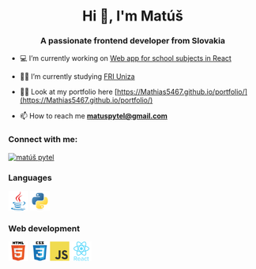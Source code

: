 <h1 align="center">Hi 👋, I'm Matúš</h1>
<h3 align="center">A passionate frontend developer from Slovakia</h3>

- 💻 I’m currently working on [Web app for school subjects in React](https://Mathias5467.github.io/fri-uniza/)

- 👨‍🎓 I’m currently studying [FRI Uniza](https://www.fri.uniza.sk/)

- 👨‍💻 Look at my portfolio here [https://Mathias5467.github.io/portfolio/](https://Mathias5467.github.io/portfolio/)

- 📫 How to reach me **matuspytel@gmail.com**

<h3 align="left">Connect with me:</h3>
<p align="left">
<a href="https://fb.com/matúš pytel" target="blank"><img align="center" src="https://raw.githubusercontent.com/rahuldkjain/github-profile-readme-generator/master/src/images/icons/Social/facebook.svg" alt="matúš pytel" height="30" width="40" /></a>
</p>

<h3 align="left">Languages</h3>
<p align="left"> <img src="https://raw.githubusercontent.com/devicons/devicon/master/icons/java/java-original.svg" alt="java" width="40" height="40"/> <img src="https://raw.githubusercontent.com/devicons/devicon/master/icons/python/python-original.svg" alt="python" width="40" height="40"/> </p>
<h3 align="left">Web development</h3>
<p><img src="https://raw.githubusercontent.com/devicons/devicon/master/icons/html5/html5-original-wordmark.svg" alt="html5" width="40" height="40"/> <img src="https://raw.githubusercontent.com/devicons/devicon/master/icons/css3/css3-original-wordmark.svg" alt="css3" width="40" height="40"/><img src="https://raw.githubusercontent.com/devicons/devicon/master/icons/javascript/javascript-original.svg" alt="javascript" width="40" height="40"/> </a> <a href="https://www.python.org" target="_blank" rel="noreferrer"><img src="https://raw.githubusercontent.com/devicons/devicon/master/icons/react/react-original-wordmark.svg" alt="react" width="40" height="40"/></p>
